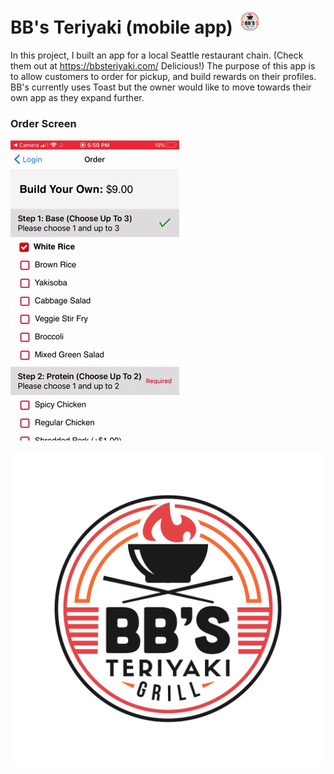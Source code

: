 # BB's Teriyaki (mobile app) <img src="https://github.com/macrawford/bbs-teriyaki-app/blob/main/bbsteriyaki/BB_S.png" width="8%" height="8%">

In this project, I built an app for a local Seattle restaurant chain. (Check them out at https://bbsteriyaki.com/ Delicious!) The purpose of this app is to allow customers to order for pickup, and build rewards on their profiles. BB's currently uses Toast but the owner would like to move towards their own app as they expand further.

### Order Screen
![Alt Text](https://github.com/macrawford/bbs-teriyaki-app/blob/main/order.gif "order")

![Alt Text](https://github.com/macrawford/bbs-teriyaki-app/blob/main/bbsteriyaki/BB_S.png)
